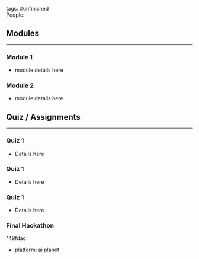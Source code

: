 tags: #unfinished  
People:

## Modules
--- 
### Module 1
- module details here
### Module 2
- module details here


## Quiz / Assignments
---
### Quiz 1
- Details here
### Quiz 1
- Details here
### Quiz 1
- Details here
### Final Hackathon

^49fdac

- platform: [ai planet](https://aiplanet.com/challenges/347/healthy-life-style-hackathon-by-iit-guwahati-d7ac6059/submissions/my)